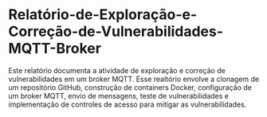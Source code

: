# Relatório-de-Exploração-e-Correção-de-Vulnerabilidades-MQTT-Broker
Este relatório documenta a atividade de exploração e correção de vulnerabilidades em um broker MQTT. Esse realtório envolve a clonagem de um repositório GitHub, construção de containers Docker, configuração de um broker MQTT, envio de mensagens, teste de vulnerabilidades e implementação de controles de acesso para mitigar as vulnerabilidades.
